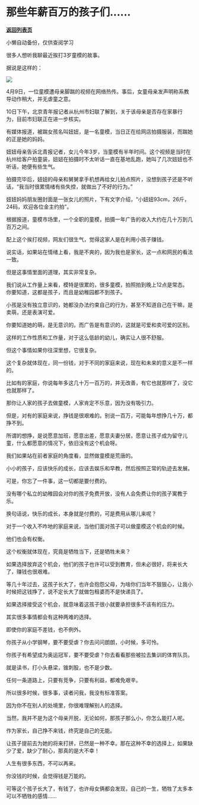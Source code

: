 # 那些年薪百万的孩子们......

[**返回列表页**](/gzh/记忆承载3)

小懒自动备份，仅供查阅学习

很多人想听我聊最近挨打3岁童模的故事。

  

据说是这样的：

![](https://mmbiz.qpic.cn/mmbiz_png/aYCQDPqZ8kzV2lPtGen918A48aTUOZH39EIoQx9ZjBtUueiagibDFREe7drdDkicYibYaOWGew8fkEiaqU3oRe99XKg/640?wx_fmt=png)

4月9日，一位童模遭母亲脚踹的视频在网络热传。事后，女童母亲发声明称系教导动作稍大，并无虐童之意。

  

10日下午，北京青年报记者从杭州市妇联了解到，关于该母亲是否存在家暴行为，目前市妇联正在进一步核实。

  

有媒体报道，被踹女孩名叫妞妞，是一名童模，当日正在给网店拍摄服装，而踹她的正是她的妈妈。

  

妞妞母亲告诉北青报记者，女儿今年3岁，当童模有半年时间。这个视频是当时在杭州给客户拍童装，妞妞在拍摄时不太听话一直在基地乱跑，她叫了几次妞妞也不听话，她便有些生气。

  

拍摄完毕后，妞妞的母亲和舅舅拿手机想再给女儿拍点照片，没想到孩子还是不听话，“我当时很累情绪有些失控，就做出了不好的行为。”

  

妞妞妈妈朋友圈封面是一张女儿的照片，下有文字介绍，“小妞妞93cm，26斤，24码，欢迎各位金主约拍”。

  

根据报道，童模市场里，一个全职的童模，拍摄一年广告的收入大约在几十万到几百万之间。

  

配上这个挨打视频，网友们很生气，觉得这家人是在利用小孩子赚钱。

  

说实话，如果站在情绪上看，我是不爽的，因为我也是家长，这一点和网民的看法一致。

  

但是这事情里面的道理，其实非常复杂。

  

我们说从工作量上来看，模特是很累的，很多童模，拍照拍到晚上12点是常态。你要知道，这都是孩子，而且是幼稚园都不到孩子。

  

小孩是没有独立意识的，她都没办法约束自己的行为，甚至不知道自己在干嘛，是卖萌，还是表演可爱。

  

你要知道她的萌，是无意识的。而广告是有意识的，这就是可爱和卖可爱的区别。

  

这样的工作性质和工作量，对于这么低龄的幼儿，确实让人很不舒服。

  

但这个事情如果你往深里想，它很复杂。

  

这个复杂就体现在，同一份钱，对于不同的家庭来说，现在和未来的意义是不一样的。

  

比如有的家庭，你说每年多这几十万一百万的，并无改善，有它也就那样了，没它也就那样了。

  

那你让人家的孩子去做童模，人家肯定不乐意，因为没有吸引力。

  

但是，对有的家庭来说，挣钱是很艰难的。别说一百万，可能每年想挣几十万，都挣不到。

  

所谓的想挣，是说愿意加班，愿意出差，愿意夫妻分居，愿意让孩子成为留守儿童，什么都愿意的情况下，依旧没有这个机会呀。

  

我们如果站在前者家庭的角度看，显然做童模是荒唐的。

  

小小的孩子，应该快乐的成长，应该去娱乐和早教，然后按照正常的轨迹去发展。

  

可是，你忘了一件事，这一切都是要付费的。

  

没有哪个私立的幼稚园会对你的孩子免费开放，没有人会免费让你的孩子寓教于乐。

  

换句话说，快乐的成长，本身就是付费的，可是费用从哪儿来呢？

  

对于一个收入不咋地的家庭来说，当他们面对孩子可以做童模这个机会的时候。

  

他们也会有权衡。

  

这个权衡就体现在，究竟是牺牲当下，还是牺牲未来？

  

如果选择放弃这个机会，他们的孩子也许可以受到教育，但未必很好，将来长大了，赚钱也很艰难。

  

等几十年过去，这孩子长大了，也许会抱怨父母，为啥你们当年不狠狠心，让我小时候把这钱挣了，说不定长大了就做包租婆而不是快递员了。

  

如果选择接受这个机会，就意味着这孩子很小就要承担很多不该有的压力。

  

其实很多事情都会有这种两难的选择。

  

即使你的家庭不差钱，也不例外。

  

你孩子从小学钢琴，要不要受虐？你去问问朗朗，小时候，多可怜。

  

你孩子有希望成为奥运冠军，要不要受虐？你去看看那些被拉去集训的体育队员。

  

就是读书，打小头悬梁，锥刺股，也不是少数。

  

任何一条道路上，只要有竞争，只要有利益，都难免艰辛。

  

所以很多时候，很多事，读者问我，我没有标准答案。

  

因为你不在别人的处境里，你很难理解别人的选择。

  

当然，我并不是为这个母亲开脱，无论如何，那孩子那么小，你怎么能打人呢。

  

作为家长，自己挣不来钱，终究是自己的无能。

  

让孩子提前去为她的将来打拼，已然是一种不幸。那在这种不幸的选择上，如果缺少了爱，缺少了耐心，那真的是大不幸！

  

人生有很多东西，不可以再来。

  

你没钱的时候，会觉得钱是万能的。

  

可等这个孩子长大了，有钱了，也许母女俩都会发现，自己的一生，牺牲了太多本可以不牺牲的感情......

